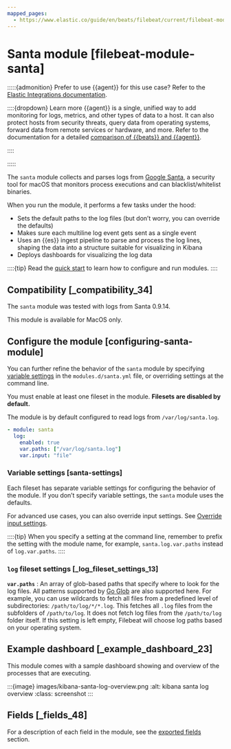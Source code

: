```yaml
---
mapped_pages:
  - https://www.elastic.co/guide/en/beats/filebeat/current/filebeat-module-santa.html
---
```


# Santa module [filebeat-module-santa]

:::::{admonition} Prefer to use {{agent}} for this use case?
Refer to the [Elastic Integrations documentation](integration-docs://reference/santa/index.md).

::::{dropdown} Learn more
{{agent}} is a single, unified way to add monitoring for logs, metrics, and other types of data to a host. It can also protect hosts from security threats, query data from operating systems, forward data from remote services or hardware, and more. Refer to the documentation for a detailed [comparison of {{beats}} and {{agent}}](docs-content://reference/ingestion-tools/fleet/index.md).

::::


:::::


The `santa` module collects and parses logs from [Google Santa](https://github.com/google/santa), a security tool for macOS that monitors process executions and can blacklist/whitelist binaries.

When you run the module, it performs a few tasks under the hood:

* Sets the default paths to the log files (but don’t worry, you can override the defaults)
* Makes sure each multiline log event gets sent as a single event
* Uses an {{es}} ingest pipeline to parse and process the log lines, shaping the data into a structure suitable for visualizing in Kibana
* Deploys dashboards for visualizing the log data

::::{tip}
Read the [quick start](/reference/filebeat/filebeat-installation-configuration.md) to learn how to configure and run modules.
::::



## Compatibility [_compatibility_34]

The `santa` module was tested with logs from Santa 0.9.14.

This module is available for MacOS only.


## Configure the module [configuring-santa-module]

You can further refine the behavior of the `santa` module by specifying [variable settings](#santa-settings) in the `modules.d/santa.yml` file, or overriding settings at the command line.

You must enable at least one fileset in the module. **Filesets are disabled by default.**

The module is by default configured to read logs from `/var/log/santa.log`.

```yaml
- module: santa
  log:
    enabled: true
    var.paths: ["/var/log/santa.log"]
    var.input: "file"
```


### Variable settings [santa-settings]

Each fileset has separate variable settings for configuring the behavior of the module. If you don’t specify variable settings, the `santa` module uses the defaults.

For advanced use cases, you can also override input settings. See [Override input settings](/reference/filebeat/advanced-settings.md).

::::{tip}
When you specify a setting at the command line, remember to prefix the setting with the module name, for example, `santa.log.var.paths` instead of `log.var.paths`.
::::



### `log` fileset settings [_log_fileset_settings_13]

**`var.paths`**
:   An array of glob-based paths that specify where to look for the log files. All patterns supported by [Go Glob](https://golang.org/pkg/path/filepath/#Glob) are also supported here. For example, you can use wildcards to fetch all files from a predefined level of subdirectories: `/path/to/log/*/*.log`. This fetches all `.log` files from the subfolders of `/path/to/log`. It does not fetch log files from the `/path/to/log` folder itself. If this setting is left empty, Filebeat will choose log paths based on your operating system.


## Example dashboard [_example_dashboard_23]

This module comes with a sample dashboard showing and overview of the processes that are executing.

:::{image} images/kibana-santa-log-overview.png
:alt: kibana santa log overview
:class: screenshot
:::


## Fields [_fields_48]

For a description of each field in the module, see the [exported fields](/reference/filebeat/exported-fields-santa.md) section.
